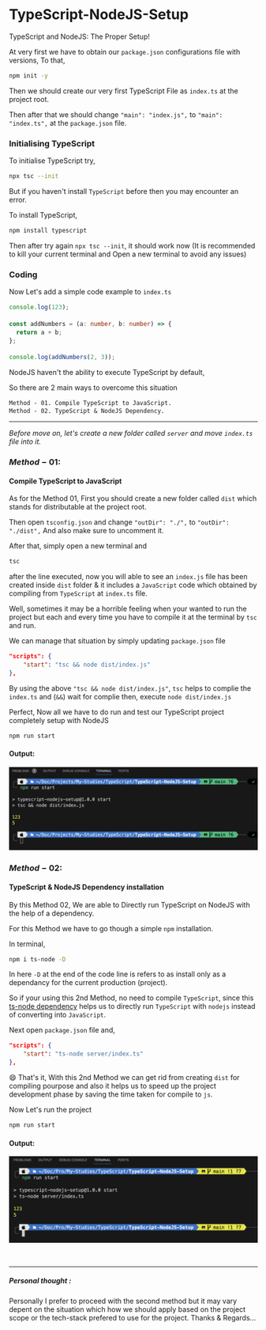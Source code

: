 # TypeScript-NodeJS-Setup

TypeScript and NodeJS: The Proper Setup!

At very first we have to obtain our `package.json` configurations file with versions,
To that,

```sh
npm init -y
```

Then we should create our very first TypeScript File as `index.ts` at the project root.

Then after that we should change `"main": "index.js",` to `"main": "index.ts",` at the `package.json` file.
</br>

### Initialising TypeScript

To initialise TypeScript try,

```sh
npx tsc --init
```

But if you haven't install `TypeScript` before then you may encounter an error.

To install TypeScript,

```sh
npm install typescript
```

Then after try again `npx tsc --init`, it should work now
(It is recommended to kill your current terminal and Open a new terminal to avoid any issues)

### Coding

Now Let's add a simple code example to `index.ts`

```ts
console.log(123);

const addNumbers = (a: number, b: number) => {
  return a + b;
};

console.log(addNumbers(2, 3));
```

NodeJS haven't the ability to execute TypeScript by default,

So there are 2 main ways to overcome this situation

    Method - 01. Compile TypeScript to JavaScript.
    Method - 02. TypeScript & NodeJS Dependency.

***

*Before move on, let's create a new folder called `server` and move `index.ts` file into it.*


### $Method - 01:$

#### Compile TypeScript to JavaScript

As for the Method 01,
First you should create a new folder called `dist` which stands for distributable at the project root.

Then open `tsconfig.json` and change `"outDir": "./",` to `"outDir": "./dist",` And also make sure to uncomment it.

After that, simply open a new terminal and

```sh
tsc
```

after the line executed, now you will able to see an `index.js` file has been created inside `dist` folder & it includes a `JavaScript` code which obtained by compiling from `TypeScript` at `index.ts` file.

Well, sometimes it may be a horrible feeling when your wanted to run the project but each and every time you have to compile it at the terminal by `tsc` and run.

We can manage that situation by simply updating `package.json` file

```json
"scripts": {
    "start": "tsc && node dist/index.js"
},
```

By using the above `"tsc && node dist/index.js"`,
`tsc` helps to complie the `index.ts` and (`&&`) wait for complie then, execute `node dist/index.js`

Perfect, Now all we have to do run and test our TypeScript project completely setup with NodeJS

```sh
npm run start
```

#### Output:

![npm run start executed as method 01](image.png)

### $Method - 02:$

#### TypeScript & NodeJS Dependency installation

By this Method 02,
We are able to Directly run TypeScript on NodeJS with the help of a dependency.

For this Method we have to go though a simple `npm` installation.

In terminal,
```sh
npm i ts-node -D
```

In here `-D` at the end of the code line is refers to as install only as a dependancy for the current production (project).

So if your using this 2nd Method,
no need to compile `TypeScript`, since this [ts-node dependency](https://www.npmjs.com/package/ts-node) helps us to directly run `TypeScript` with `nodejs` instead of converting into `JavaScript`.

Next open `package.json` file and,

```json
"scripts": {
    "start": "ts-node server/index.ts"    
},
```

😄 That's it, 
With this 2nd Method we can get rid from creating `dist` for compiling pourpose and also it helps us to speed up the project development phase by saving the time taken for compile to `js`.

Now Let's run the project

```sh
npm run start
```

#### Output:

![npm run start executed as method 02](image-1.png)

</br>

***

##### Personal thought : 
Personally I prefer to proceed with the second method but it may vary depent on the situation which how we should apply based on the project scope or the tech-stack prefered to use for the project. 
Thanks & Regards...
